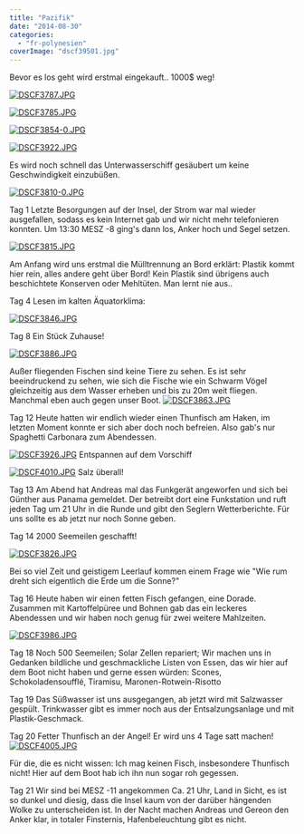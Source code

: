```yaml
---
title: "Pazifik"
date: "2014-08-30"
categories: 
  - "fr-polynesien"
coverImage: "dscf39501.jpg"
---
```


Bevor es los geht wird erstmal eingekauft.. 1000$ weg!

[![DSCF3787.JPG](images/dscf37871.jpg)](https://hafenstrand.wordpress.com/wp-content/uploads/2014/09/dscf37871.jpg)

[![DSCF3785.JPG](images/dscf3785.jpg)](https://hafenstrand.wordpress.com/wp-content/uploads/2014/09/dscf3785.jpg)

[![DSCF3854-0.JPG](images/dscf3854-0.jpg)](https://hafenstrand.wordpress.com/wp-content/uploads/2014/09/dscf3854-0.jpg)

[![DSCF3922.JPG](images/dscf3922.jpg)](https://hafenstrand.wordpress.com/wp-content/uploads/2014/09/dscf3922.jpg)

Es wird noch schnell das Unterwasserschiff gesäubert um keine Geschwindigkeit einzubüßen.

[![DSCF3810-0.JPG](images/dscf3810-0.jpg)](https://hafenstrand.wordpress.com/wp-content/uploads/2014/09/dscf3810-0.jpg)

Tag 1 Letzte Besorgungen auf der Insel, der Strom war mal wieder ausgefallen, sodass es kein Internet gab und wir nicht mehr telefonieren konnten. Um 13:30 MESZ -8 ging's dann los, Anker hoch und Segel setzen.

[![DSCF3815.JPG](images/dscf3815.jpg)](https://hafenstrand.wordpress.com/wp-content/uploads/2014/09/dscf3815.jpg)

Am Anfang wird uns erstmal die Mülltrennung an Bord erklärt: Plastik kommt hier rein, alles andere geht über Bord! Kein Plastik sind übrigens auch beschichtete Konserven oder Mehltüten. Man lernt nie aus..

Tag 4 Lesen im kalten Äquatorklima:

[![DSCF3846.JPG](images/dscf3846.jpg)](https://hafenstrand.wordpress.com/wp-content/uploads/2014/09/dscf3846.jpg)

Tag 8 Ein Stück Zuhause!

[![DSCF3886.JPG](images/dscf3886.jpg)](https://hafenstrand.wordpress.com/wp-content/uploads/2014/09/dscf3886.jpg)

Außer fliegenden Fischen sind keine Tiere zu sehen. Es ist sehr beeindruckend zu sehen, wie sich die Fische wie ein Schwarm Vögel gleichzeitig aus dem Wasser erheben und bis zu 20m weit fliegen. Manchmal eben auch gegen unser Boot. [![DSCF3863.JPG](images/dscf3863.jpg)](https://hafenstrand.wordpress.com/wp-content/uploads/2014/09/dscf3863.jpg)

Tag 12 Heute hatten wir endlich wieder einen Thunfisch am Haken, im letzten Moment konnte er sich aber doch noch befreien. Also gab's nur Spaghetti Carbonara zum Abendessen.

[![DSCF3926.JPG](images/dscf3926.jpg)](https://hafenstrand.wordpress.com/wp-content/uploads/2014/09/dscf3926.jpg) Entspannen auf dem Vorschiff

[![DSCF4010.JPG](images/dscf4010.jpg)](https://hafenstrand.wordpress.com/wp-content/uploads/2014/09/dscf4010.jpg) Salz überall!

Tag 13 Am Abend hat Andreas mal das Funkgerät angeworfen und sich bei Günther aus Panama gemeldet. Der betreibt dort eine Funkstation und ruft jeden Tag um 21 Uhr in die Runde und gibt den Seglern Wetterberichte. Für uns sollte es ab jetzt nur noch Sonne geben.

Tag 14 2000 Seemeilen geschafft!

[![DSCF3826.JPG](images/dscf3826.jpg)](https://hafenstrand.wordpress.com/wp-content/uploads/2014/09/dscf3826.jpg)

Bei so viel Zeit und geistigem Leerlauf kommen einem Frage wie "Wie rum dreht sich eigentlich die Erde um die Sonne?"

Tag 16 Heute haben wir einen fetten Fisch gefangen, eine Dorade. Zusammen mit Kartoffelpüree und Bohnen gab das ein leckeres Abendessen und wir haben noch genug für zwei weitere Mahlzeiten.

[![DSCF3986.JPG](images/dscf3986.jpg)](https://hafenstrand.wordpress.com/wp-content/uploads/2014/09/dscf3986.jpg)

Tag 18 Noch 500 Seemeilen; Solar Zellen repariert; Wir machen uns in Gedanken bildliche und geschmackliche Listen von Essen, das wir hier auf dem Boot nicht haben und gerne essen würden: Scones, Schokoladensoufflé, Tiramisu, Maronen-Rotwein-Risotto

Tag 19 Das Süßwasser ist uns ausgegangen, ab jetzt wird mit Salzwasser gespült. Trinkwasser gibt es immer noch aus der Entsalzungsanlage und mit Plastik-Geschmack.

Tag 20 Fetter Thunfisch an der Angel! Er wird uns 4 Tage satt machen! [![DSCF4005.JPG](images/dscf4005.jpg)](https://hafenstrand.wordpress.com/wp-content/uploads/2014/09/dscf4005.jpg)

Für die, die es nicht wissen: Ich mag keinen Fisch, insbesondere Thunfisch nicht! Hier auf dem Boot hab ich ihn nun sogar roh gegessen.

Tag 21 Wir sind bei MESZ -11 angekommen Ca. 21 Uhr, Land in Sicht, es ist so dunkel und diesig, dass die Insel kaum von der darüber hängenden Wolke zu unterscheiden ist. In der Nacht machen Andreas und Gereon den Anker klar, in totaler Finsternis, Hafenbeleuchtung gibt es nicht.
